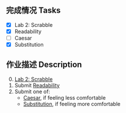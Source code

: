 ## 完成情况 Tasks

- [x] Lab 2: Scrabble
- [x] Readability
- [ ] Caesar
- [x] Substitution

## 作业描述 Description

0. [Lab 2: Scrabble](https://cs50.harvard.edu/x/2022/labs/2/#lab-2-scrabble)
1. Submit [Readability](https://cs50.harvard.edu/x/2022/psets/2/readability/)
2. Submit one of:
   - [Caesar](https://cs50.harvard.edu/x/2022/psets/2/caesar/), if feeling less comfortable
   - [Substitution](https://cs50.harvard.edu/x/2022/psets/2/substitution/), if feeling more comfortable
